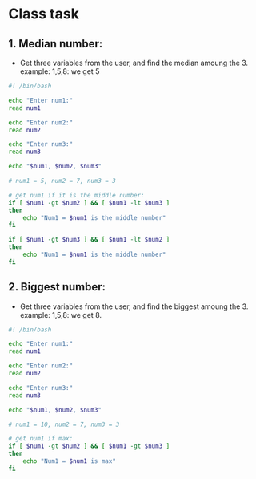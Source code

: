 # Class task

## 1. Median number:

- Get three variables from the user, and find the median amoung the 3.
  example: 1,5,8: we get 5

```bash
#! /bin/bash

echo "Enter num1:"
read num1

echo "Enter num2:"
read num2

echo "Enter num3:"
read num3

echo "$num1, $num2, $num3"

# num1 = 5, num2 = 7, num3 = 3

# get num1 if it is the middle number:
if [ $num1 -gt $num2 ] && [ $num1 -lt $num3 ]
then
	echo "Num1 = $num1 is the middle number"
fi

if [ $num1 -gt $num3 ] && [ $num1 -lt $num2 ]
then
	echo "Num1 = $num1 is the middle number"
fi
```

## 2. Biggest number:

- Get three variables from the user, and find the biggest amoung the 3.
  example: 1,5,8: we get 8.

```bash
#! /bin/bash

echo "Enter num1:"
read num1

echo "Enter num2:"
read num2

echo "Enter num3:"
read num3

echo "$num1, $num2, $num3"

# num1 = 10, num2 = 7, num3 = 3

# get num1 if max:
if [ $num1 -gt $num2 ] && [ $num1 -gt $num3 ]
then
	echo "Num1 = $num1 is max"
fi
```
